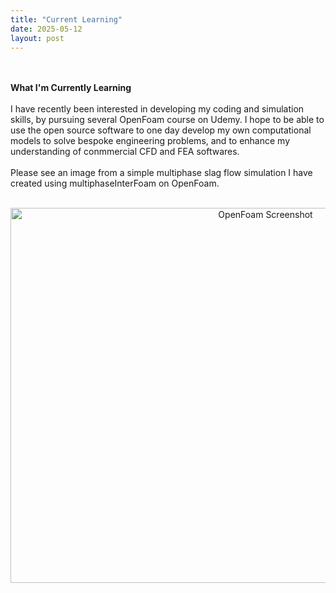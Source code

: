 ```yaml
---
title: "Current Learning"
date: 2025-05-12
layout: post
---
```

<br><br>
**What I'm Currently Learning**
<br><br>
I have recently been interested in developing my coding and simulation skills, by pursuing several OpenFoam course on Udemy.
I hope to be able to use the open source software to one day develop my own computational models to solve bespoke engineering problems,
and to enhance my understanding of conmmercial CFD and FEA softwares.
<br><br>
Please see an image from a simple multiphase slag flow simulation I have created using multiphaseInterFoam on OpenFoam.
<br><br>

<div style="text-align: center;">
   <img src="https://alexdawes-01.github.io/AlexDawes-Engineering_Portfolio/assets/images/OpenFoam-basics.png" alt="OpenFoam Screenshot" width="800" height="600"/>
</div>
